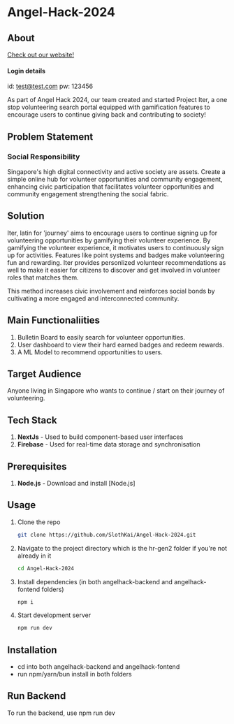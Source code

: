 ﻿# Angel-Hack-2024

## About

[Check out our website!](iter.owenlee.net)

#### Login details

id: test@test.com
pw: 123456

As part of Angel Hack 2024, our team created and started Project Iter, a one stop volunteering search portal equipped with gamification features to encourage users to continue giving back and contributing to society!

## Problem Statement

### Social Responsibility

Singapore's high digital connectivity and active society are assets. Create a simple online hub for volunteer opportunities and community engagement, enhancing civic participation that facilitates volunteer opportunities and community engagement strengthening the social fabric.

## Solution

Iter, latin for 'journey' aims to encourage users to continue signing up for volunteering opportunities by gamifying their volunteer experience. By gamifying the volunteer experience, it motivates users to continuously sign up for activities. Features like point systems and badges make volunteering fun and rewarding. Iter provides personlized volunteer recommendations as well to make it easier for citizens to discover and get involved in volunteer roles that matches them.

This method increases civic involvement and reinforces social bonds by cultivating a more engaged and interconnected community.

## Main Functionaliities

1. Bulletin Board to easily search for volunteer opportunities.
2. User dashboard to view their hard earned badges and redeem rewards.
3. A ML Model to recommend opportunities to users.

## Target Audience

Anyone living in Singapore who wants to continue / start on their journey of volunteering.

## Tech Stack

1. **NextJs** - Used to build component-based user interfaces
2. **Firebase** - Used for real-time data storage and synchronisation

## Prerequisites

1. **Node.js** - Download and install [Node.js]

## Usage

1. Clone the repo

   ```bash
   git clone https://github.com/SlothKai/Angel-Hack-2024.git
   ```

2. Navigate to the project directory which is the hr-gen2 folder if you're not already in it

   ```bash
   cd Angel-Hack-2024
   ```

3. Install dependencies (in both angelhack-backend and angelhack-fontend folders)

   ```bash
   npm i
   ```

4. Start development server

   ```bash
   npm run dev
   ```

## Installation

- cd into both angelhack-backend and angelhack-fontend
- run npm/yarn/bun install in both folders

## Run Backend

To run the backend, use npm run dev
